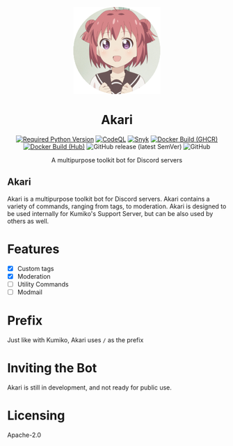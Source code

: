 <div align=center>

![Akari](./Assets/akari-rounded-200.png)

# Akari

[![Required Python Version](https://img.shields.io/badge/Python-3.10-blue?logo=python&logoColor=white)](https://github.com/No767/Akari/blob/dev/pyproject.toml) [![CodeQL](https://github.com/No767/Akari/actions/workflows/codeql.yml/badge.svg)](https://github.com/No767/Akari/actions/workflows/codeql.yml) [![Snyk](https://github.com/No767/Akari/actions/workflows/snyk.yml/badge.svg)](https://github.com/No767/Akari/actions/workflows/snyk.yml) [![Docker Build (GHCR)](https://github.com/No767/Akari/actions/workflows/docker-build-ghcr.yml/badge.svg)](https://github.com/No767/Akari/actions/workflows/docker-build-ghcr.yml) [![Docker Build (Hub)](https://github.com/No767/Akari/actions/workflows/docker-build-hub.yml/badge.svg)](https://github.com/No767/Akari/actions/workflows/docker-build-hub.yml) ![GitHub release (latest SemVer)](https://img.shields.io/github/v/release/No767/Akari?label=Release&logo=github&sort=semver) ![GitHub](https://img.shields.io/github/license/No767/Akari?label=License&logo=github)

A multipurpose toolkit bot for Discord servers

<div align=left>

## Akari

Akari is a multipurpose toolkit bot for Discord servers. Akari contains a variety of commands, ranging from tags, to moderation. Akari is designed to be used internally for Kumiko's Support Server, but can be also used by others as well.


# Features

- [x] Custom tags
- [x] Moderation
- [ ] Utility Commands
- [ ] Modmail

# Prefix

Just like with Kumiko, Akari uses `/` as the prefix

# Inviting the Bot

Akari is still in development, and not ready for public use.

# Licensing

Apache-2.0